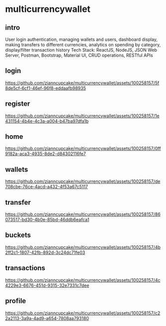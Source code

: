 # multicurrencywallet
## intro
User login authentication, managing wallets and users, dashboard display, making transfers to different currencies, analytics on spending by category, display/filter transaction history 
Tech Stack: ReactJS, NodeJS, JSON Web Server, Postman, Bootstrap, Material UI, CRUD operations, RESTful APIs

## login


https://github.com/zianncupcake/multicurrencywallet/assets/100258157/5f8de5cf-6cf1-46ef-96f8-eddaafb98935

## register


https://github.com/zianncupcake/multicurrencywallet/assets/100258157/1e431154-4b4e-4c3a-a004-b47ba97dfa1b

## home


https://github.com/zianncupcake/multicurrencywallet/assets/100258157/0ff9182a-aca3-4935-8de2-d84302116fe7

## wallets


https://github.com/zianncupcake/multicurrencywallet/assets/100258157/de708cbe-76ce-4acd-a432-4f53a67c5117

## transfer


https://github.com/zianncupcake/multicurrencywallet/assets/100258157/86073517-bd30-4b0e-85bd-46ddb6eafca1


## buckets


https://github.com/zianncupcake/multicurrencywallet/assets/100258157/4b2ff2c1-1807-42fb-892d-3c24dc71fe03

## transactions


https://github.com/zianncupcake/multicurrencywallet/assets/100258157/4c4229e3-6676-451d-9315-32e7331c7dee

## profile


https://github.com/zianncupcake/multicurrencywallet/assets/100258157/c22a2113-3a9a-4ad9-a654-7808aa793180


